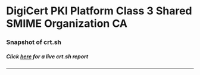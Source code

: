 # DigiCert PKI Platform Class 3 Shared SMIME Organization CA
### Snapshot of crt.sh
##### Click [here](https://crt.sh/?q=A12BFC831E41D8AAD8C7C2E7ACB6BC14ABC10C450F7149FEEDFCA8CFDC1F446B) for a live crt.sh report

---
